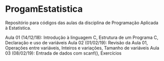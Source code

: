 # ProgamEstatistica
Repositório para códigos das aulas da disciplina de Programação Aplicada à Estatística.

Aula 01 (14/12/18): Introdução à linguagem C, Estrutura de um Programa C,
                    Declaração e uso de variáveis
Aula 02 (01/02/19): Revisão da Aula 01, Operações entre variáveis, 
                    Inteiros e variações, Tamanho de variáveis
Aula 03 (08/02/19): Entrada de dados com scanf(), Exercícios
